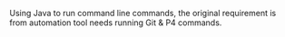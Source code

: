 Using Java to run command line commands, the original requirement is from automation tool needs running Git & P4 commands.
